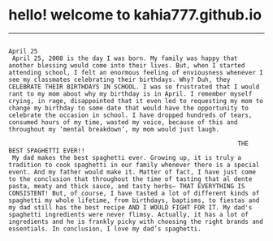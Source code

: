 # hello! welcome to kahia777.github.io
---
                                                                        April 25
     April 25, 2008 is the day I was born. My family was happy that another blessing would come into their lives. But, when I started attending school, I felt an enormous feeling of enviousness whenever I see my classmates celebrating their birthdays. Why? Duh, they CELEBRATE THEIR BIRTHDAYS IN SCHOOL. I was so frustrated that I would rant to my mom about why my birthday is in April. I remember myself crying, in rage, disappointed that it even led to requesting my mom to change my birthday to some date that would have the opportunity to celebrate the occasion in school. I have dropped hundreds of tears, consumed hours of my time, wasted my voice, because of this and throughout my ‘mental breakdown’, my mom would just laugh. 
     
                                                                   THE BEST SPAGHETTI EVER!! 
     My dad makes the best spaghetti ever. Growing up, it is truly a tradition to cook spaghetti in our family whenever there is a special event. And my father would make it. Matter of fact, I have just come to the conclusion that throughout the time of tasting that al dente pasta, meaty and thick sauce, and tasty herbs— THAT EVERYTHING IS CONSISTENT! But, of course, I have tasted a lot of different kinds of spaghetti my whole lifetime, from birthdays, baptisms, to fiestas and my dad still has the best recipe AND I WOULD FIGHT FOR IT. My dad's spaghetti ingredients were never flimsy. Actually, it has a lot of ingredients and he is frankly picky with choosing the right brands and essentials. In conclusion, I love my dad’s spaghetti. 
